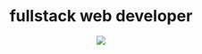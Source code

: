 <div align="center" style="padding-block: 1em;">

  # fullstack web developer

  <img width="auto" src ="https://github-readme-stats.vercel.app/api?username=dvanael&show_icons=true&theme=radical&title_color=bdf&icon_color=8af&text_color=ddd&bg_color=0d1117&hide_border=true&hide=contribs,prs">

</div>